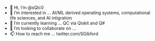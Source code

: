 - 👋 Hi, I’m @sQlc0
- 👀 I’m interested in ...
                            AI/ML derived operating systems, computational life sciences, and AI intigration 
- 🌱 I’m currently learning ...
                            QC via Qiskit and Q#
- 💞️ I’m looking to collaborate on ...
- 📫 How to reach me ...
                            twitter.com/SGibford

<!---
sQlc0/sQlc0 is a ✨ special ✨ repository because its `README.md` (this file) appears on your GitHub profile.
You can click the Preview link to take a look at your changes.
--->
